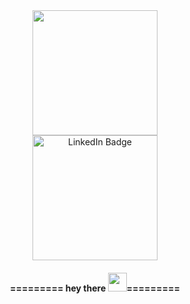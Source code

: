 <div id="header", align="center">
<img src="https://media.giphy.com/media/j7k6JOp8LufhXspVfu/giphy.gif" width="200"/>
</div>
<div id="badges", align="center">
  <a href="https://www.linkedin.com/in/bassem-wanies-7b8402215">
  <img src="https://img.shields.io/badge/LinkedIn-blue?style=for-the-badge&logo=linkedin&logoColor=white" alt="LinkedIn Badge" width="200"/>
  </a>
  <h4>
 ========= hey there
  <img src="https://media.giphy.com/media/hvRJCLFzcasrR4ia7z/giphy.gif" width="30px"/>=========
</h4>
</div>
